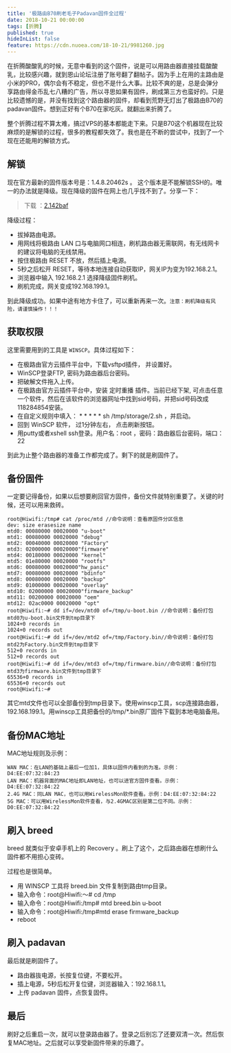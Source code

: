 ```yaml
---
title: '极路由B70刷老毛子Padavan固件全过程'
date: 2018-10-21 00:00:00
tags: [折腾]
published: true
hideInList: false
feature: https://cdn.nuoea.com/18-10-21/9981260.jpg
---
```


在折腾酸酸乳的时候，无意中看到的这个固件，说是可以用路由器直接挂载酸酸乳，比较感兴趣，就到恩山论坛注册了账号翻了翻帖子。因为手上在用的主路由是小米的PRO，偶尔会有不稳定，但也不是什么大事。比较不爽的是，总是会弹分享路由得金币乱七八糟的广告，所以寻思如果有固件，刷成第三方也蛮好的。只是比较遗憾的是，并没有找到这个路由器的固件，却看到荒野无灯出了极路由B70的padavan固件。想到正好有个B70在家吃灰。就翻出来折腾了。


整个折腾过程不算太难，搞过VPS的基本都能走下来。只是B70这个机器现在比较麻烦的是解锁的过程，很多的教程都失效了。我也是在不断的尝试中，找到了一个现在还能用的解锁方式。

## 解锁

现在官方最新的固件版本号是：1.4.8.20462s 。 这个版本是不能解锁SSH的。唯一的办法就是降级。现在降级的固件在网上也几乎找不到了。分享一下：
>  下载 ：[2.142baf](https://pan.nuoea.com/tools/padavan/b70/B70%E5%AE%98%E6%96%B9%E5%9B%BA%E4%BB%B6/2.142baf.zip)

降级过程：

- 拔掉路由电源。
- 用网线将极路由 LAN 口与电脑网口相连，刷机路由器无需联网，有无线网卡的建议将电脑的无线禁用。
- 按住极路由 RESET 不放，然后插上电源。
- 5秒之后松开 RESET，等待本地连接自动获取IP，网关IP为变为192.168.2.1。
- 浏览器中输入 192.168.2.1 选择降级固件刷机。
- 刷机完成，网关变成192.168.199.1。


到此降级成功。如果中途有地方卡住了，可以重新再来一次。`注意：刷机降级有风险，请谨慎操作！！！`

## 获取权限

这里需要用到的工具是 `WINSCP`。具体过程如下：


- 在极路由官方云插件平台中，下载vsftpd插件， 并设置好。
- WinSCP登录FTP, 密码为路由器后台密码。
- 把破解文件拖入上传。
- 在极路由官方云插件平台中，安装 定时重播 插件。当前已经下架, 可点击任意一个软件，然后在该软件的浏览器网址中找到sid号码，并把sid号码改成118284854安装。
- 在自定义规则中填入： *  * * * * sh /tmp/storage/2.sh ，并启动。
- 回到 WinSCP 软件，  过1分钟左右， 点击刷新按钮。
- 用putty或者xshell ssh登录。用户名：root ，密码：路由器后台密码，端口：22

到此为止整个路由器的准备工作都完成了。剩下的就是刷固件了。

## 备份固件

一定要记得备份，如果以后想要刷回官方固件，备份文件就特别重要了。关键的时候，还可以用来救砖。

```
root@Hiwifi:/tmp# cat /proc/mtd //命令说明：查看原固件分区信息
dev: size erasesize name
mtd0: 00080000 00020000 "u-boot"
mtd1: 00080000 00020000 "debug"
mtd2: 00040000 00020000 "Factory"
mtd3: 02000000 00020000"firmware"
mtd4: 00180000 00020000 "kernel"
mtd5: 01e80000 00020000 "rootfs"
mtd6: 00080000 00020000"hw_panic"
mtd7: 00080000 00020000 "bdinfo"
mtd8: 00080000 00020000 "backup"
mtd9: 01000000 00020000 "overlay"
mtd10: 02000000 00020000"firmware_backup"
mtd11: 00200000 00020000 "oem"
mtd12: 02ac0000 00020000 "opt"
root@Hiwifi:~# dd if=/dev/mtd0 of=/tmp/u-boot.bin //命令说明：备份打包mtd0为u-boot.bin文件到tmp目录下
1024+0 records in
1024+0 records out
root@Hiwifi:~# dd if=/dev/mtd2 of=/tmp/Factory.bin//命令说明：备份打包mtd2为Factory.bin文件到tmp目录下
512+0 records in
512+0 records out
root@Hiwifi:~# dd if=/dev/mtd3 of=/tmp/firmware.bin//命令说明：备份打包mtd3为firmware.bin文件到tmp目录下
65536+0 records in
65536+0 records out
root@Hiwifi:~#
```

其它mtd文件也可以全部备份到tmp目录下。使用winscp工具，scp连接路由器，192.168.199.1。用winscp工具把备份的/tmp/*.bin原厂固件下载到本地电脑备用。

## 备份MAC地址

MAC地址规则及示例：

```
WAN MAC：在LAN的基础上最后一位加1，具体以固件内看到的为准。示例：D4:EE:07:32:84:23
LAN MAC：机器背面的MAC地址即LAN地址，也可以进官方固件查看。示例：D4:EE:07:32:84:22
2.4G MAC：同LAN MAC，也可以用WirelessMon软件查看。示例：D4:EE:07:32:84:22
5G MAC：可以用WirelessMon软件查看，与2.4GMAC区别是第二位不同。示例：D0:EE:07:32:84:22
```

## 刷入 breed

breed 就类似于安卓手机上的 Recovery 。刷上了这个，之后路由器在想刷什么固件都不用担心变砖。

过程也是很简单。

- 用 WINSCP 工具将 breed.bin 文件复制到路由tmp目录。
- 输入命令：root@Hiwifi:～# cd /tmp
- 输入命令：root@Hiwifi:/tmp# mtd breed.bin u-boot
- 输入命令：root@Hiwifi:/tmp#mtd erase firmware_backup 
- reboot

## 刷入 padavan

最后就是刷固件了。

- 路由器抜电源，长按复位键，不要松开。
- 插上电源，5秒后松开复位键，浏览器输入：192.168.1.1。
- 上传 padavan 固件，点恢复固件。

## 最后

刷好之后重启一次，就可以登录路由器了。登录之后别忘了还要双清一次。然后恢复MAC地址。之后就可以享受新固件带来的乐趣了。